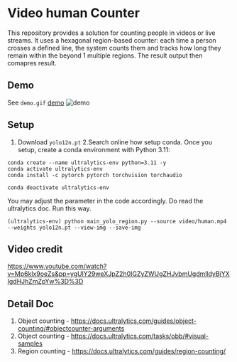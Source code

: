 
 
# Video human Counter  
 
This repository provides a solution for counting people in videos or live streams. It uses a hexagonal region-based counter: each time a person crosses a defined line, the system counts them and tracks how long they remain within the beyond 1 multiple regions. The result output then comapres result.


## Demo  
See `demo.gif`
[demo](demo.gif)
![demo](demo.gif)



## Setup 
1. Download `yolo12n.pt`
2.Search online how setup conda. 
Once you setup, create a conda environment with Python 3.11:
```
conda create --name ultralytics-env python=3.11 -y
conda activate ultralytics-env
conda install -c pytorch pytorch torchvision torchaudio

conda deactivate ultralytics-env
```

You may adjust the parameter in the code accordingly. Do read the ultralytics doc.
Run this way.
 


```
(ultralytics-env) python main_yolo_region.py --source video/human.mp4 --weights yolo12n.pt --view-img --save-img
```
 

## Video credit 
https://www.youtube.com/watch?v=Mp6klx9oeZs&pp=ygUlY29weXJpZ2h0IGZyZWUgZHJvbmUgdmlldyBjYXIgdHJhZmZpYw%3D%3D 


## Detail Doc   
1. Object counting - https://docs.ultralytics.com/guides/object-counting/#objectcounter-arguments
2. Object counting - https://docs.ultralytics.com/tasks/obb/#visual-samples
3. Region counting - https://docs.ultralytics.com/guides/region-counting/